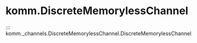 # komm.DiscreteMemorylessChannel

::: komm._channels.DiscreteMemorylessChannel.DiscreteMemorylessChannel
